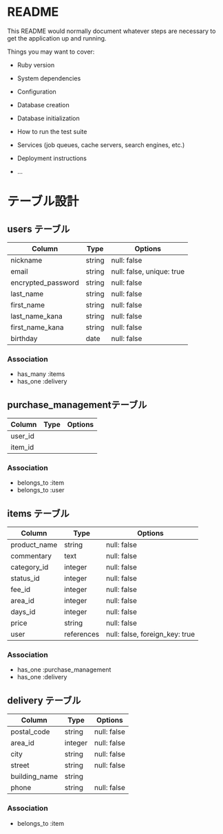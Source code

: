 # README

This README would normally document whatever steps are necessary to get the
application up and running.

Things you may want to cover:

* Ruby version

* System dependencies

* Configuration

* Database creation

* Database initialization

* How to run the test suite

* Services (job queues, cache servers, search engines, etc.)

* Deployment instructions

* ...

# テーブル設計

## users テーブル

| Column             | Type   | Options                   |
| ------------------ | ------ | ------------------------- |
| nickname           | string | null: false               |
| email              | string | null: false, unique: true |
| encrypted_password | string | null: false               |
| last_name          | string | null: false               |
| first_name         | string | null: false               |
| last_name_kana     | string | null: false               |
| first_name_kana    | string | null: false               |
| birthday           | date   | null: false               |


### Association

- has_many :items
- has_one :delivery

## purchase_managementテーブル

| Column          | Type      | Options                        |
| --------------- | --------- | ------------------------------ |
| user_id         |           |                                |
| item_id         |           |                                |

### Association

- belongs_to :item
- belongs_to :user

## items テーブル

| Column          | Type      | Options                        |
| --------------- | --------- | ------------------------------ |
| product_name    | string    | null: false                    |
| commentary      | text      | null: false                    |
| category_id     | integer   | null: false                    |
| status_id       | integer   | null: false                    |
| fee_id          | integer   | null: false                    |
| area_id         | integer   | null: false                    |
| days_id         | integer   | null: false                    |
| price           | string    | null: false                    |
| user            |references | null: false, foreign_key: true |

### Association

- has_one :purchase_management
- has_one :delivery


## delivery テーブル

| Column          | Type       | Options                        |
| --------------- | ---------- | ------------------------------ |
| postal_code     | string     | null: false                    |
| area_id         | integer    | null: false                    |
| city            | string     | null: false                    |
| street          | string     | null: false                    |
| building_name   | string     |                                |
| phone           | string     | null: false                    |

### Association

- belongs_to :item
